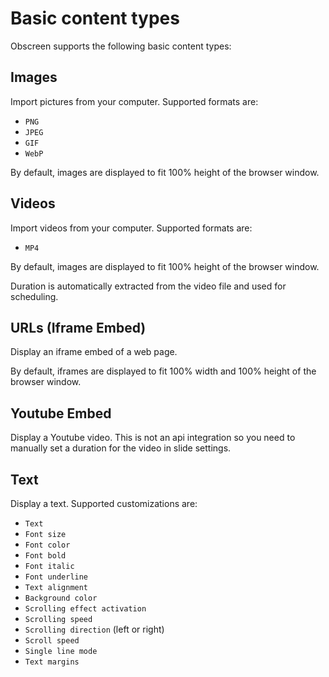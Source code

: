 # Basic content types

Obscreen supports the following basic content types:

## Images

Import pictures from your computer. Supported formats are:

- `PNG`
- `JPEG`
- `GIF`
- `WebP`

By default, images are displayed to fit 100% height of the browser window.

## Videos

Import videos from your computer. Supported formats are:

- `MP4`

By default, images are displayed to fit 100% height of the browser window.

Duration is automatically extracted from the video file and used for scheduling.

## URLs (Iframe Embed)

Display an iframe embed of a web page.

By default, iframes are displayed to fit 100% width and 100% height of the browser window.

## Youtube Embed

Display a Youtube video. This is not an api integration so you need to manually set a duration for the video in slide settings.

## Text

Display a text. Supported customizations are:

- `Text`
- `Font size`
- `Font color`
- `Font bold`
- `Font italic`
- `Font underline`
- `Text alignment`
- `Background color`
- `Scrolling effect activation`
- `Scrolling speed`
- `Scrolling direction` (left or right)
- `Scroll speed`
- `Single line mode`
- `Text margins`
